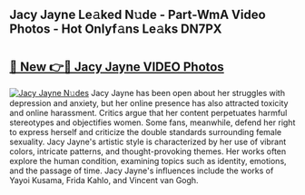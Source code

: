 ## Jacy Jayne Le𝚊ked N𝚞de - Part-WmA Video Photos - Hot Onlyf𝚊ns Le𝚊ks DN7PX

# <h2><a href="http://ab20161.deff.icu/?id=Jacy+Jayne">🔗 New 👉🔴 Jacy Jayne VIDEO Photos</a></h2>

[![Jacy Jayne N𝚞des](https://i.imgur.com/rIISA9y.gif)](http://ab20161.deff.icu/?id=Jacy+Jayne)
Jacy Jayne has been open about her struggles with depression and anxiety, but her online presence has also attracted toxicity and online harassment. Critics argue that her content perpetuates harmful stereotypes and objectifies women. Some fans, meanwhile, defend her right to express herself and criticize the double standards surrounding female sexuality. Jacy Jayne's artistic style is characterized by her use of vibrant colors, intricate patterns, and thought-provoking themes. Her works often explore the human condition, examining topics such as identity, emotions, and the passage of time. Jacy Jayne's influences include the works of Yayoi Kusama, Frida Kahlo, and Vincent van Gogh.
